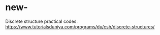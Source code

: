 # new-
Discrete structure practical codes.
https://www.tutorialsduniya.com/programs/du/csh/discrete-structures/
